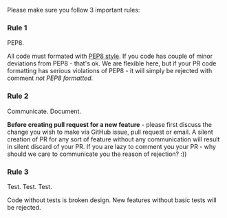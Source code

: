 Please make sure you follow 3 important rules:

### Rule 1

PEP8.

All code must formated with [PEP8
style](https://www.python.org/dev/peps/pep-0008/). If you code has couple of
minor deviations from PEP8 - that's ok. We are flexible here, but if your PR code formatting 
has serious violations of PEP8 - it will simply be rejected with comment *not PEP8 formatted*.


### Rule 2

Communicate. Document.

**Before creating pull request for a new feature** - please first discuss the
change you wish to make via GitHub issue, pull request or email. A
silent creation of PR for any sort of feature without any communication will
result in silent discard of your PR. If you are lazy to comment you your PR -
why should we care to communicate you the reason of rejection? :))


### Rule 3

Test. Test. Test.

Code without tests is broken design.
New features without basic tests will be rejected.
